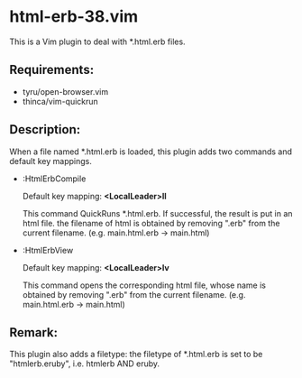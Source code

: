 html-erb-38.vim
================

This is a Vim plugin to deal with *.html.erb files.

Requirements:
----------------
 - tyru/open-browser.vim
 - thinca/vim-quickrun

Description:
----------------
When a file named *.html.erb is loaded, this plugin adds two commands and default key mappings.

 - :HtmlErbCompile

    Default key mapping: **\<LocalLeader\>ll**

    This command QuickRuns *.html.erb. If successful, the result is put in an html file.
    the filename of html is obtained by removing ".erb" from the current filename.
    (e.g. main.html.erb -> main.html)

 - :HtmlErbView

    Default key mapping: **\<LocalLeader\>lv**

    This command opens the corresponding html file,
    whose name is obtained by removing ".erb" from the current filename.
    (e.g. main.html.erb -> main.html)


Remark:
----------------
This plugin also adds a filetype: 
the filetype of *.html.erb is set to be "htmlerb.eruby", i.e. htmlerb AND eruby.


